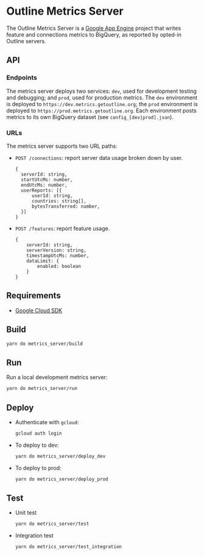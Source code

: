 # Outline Metrics Server

The Outline Metrics Server is a [Google App Engine](https://cloud.google.com/appengine) project that writes feature and connections metrics to BigQuery, as reported by opted-in Outline servers.

## API

### Endpoints

The metrics server deploys two services: `dev`, used for development testing and debugging; and `prod`, used for production metrics. The `dev` environment is deployed to `https://dev.metrics.getoutline.org`; the `prod` environment is deployed to `https://prod.metrics.getoutline.org`. Each environment posts metrics to its own BigQuery dataset (see `config_[dev|prod].json`).

### URLs

The metrics server supports two URL paths:

* `POST /connections`: report server data usage broken down by user.

  ```
  {
    serverId: string,
    startUtcMs: number,
    endUtcMs: number,
    userReports: [{
        userId: string,
        countries: string[],
        bytesTransferred: number,
    }]
  }
  ```
* `POST /features`: report feature usage.

    ```
    {
        serverId: string,
        serverVersion: string,
        timestampUtcMs: number,
        dataLimit: {
            enabled: boolean
        }
    }
    ```

## Requirements

* [Google Cloud SDK](https://cloud.google.com/sdk/)

## Build

```sh
yarn do metrics_server/build
```

## Run

Run a local development metrics server:

```sh
yarn do metrics_server/run
```

## Deploy

* Authenticate with `gcloud`:
  ```sh
  gcloud auth login
  ```
* To deploy to dev:
  ```sh
  yarn do metrics_server/deploy_dev
  ```
* To deploy to prod:
  ```sh
  yarn do metrics_server/deploy_prod
  ```

## Test

* Unit test
  ```sh
  yarn do metrics_server/test
  ```
* Integration test
  ```sh
  yarn do metrics_server/test_integration
  ```
